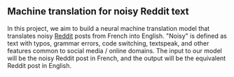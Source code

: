 ## Machine translation for noisy Reddit text

In this project, we aim to build a neural machine translation model that translates noisy [Reddit](https://www.reddit.com) posts from French into English. "Noisy" is defined as text with typos, grammar errors, code switching, textspeak, and other features common to social media / online domains. The input to our model will be the noisy Reddit post in French, and the output will be the equivalent Reddit post in English. 

